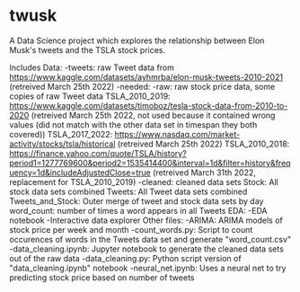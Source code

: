 # twusk
A Data Science project which explores the relationship between Elon Musk's tweets and the TSLA stock prices.

Includes
    Data:
        -tweets: raw Tweet data from https://www.kaggle.com/datasets/ayhmrba/elon-musk-tweets-2010-2021 (retreived March 25th 2022)
        -needed:
            -raw: raw stock price data, some copies of raw Tweet data
                TSLA_2010_2019: https://www.kaggle.com/datasets/timoboz/tesla-stock-data-from-2010-to-2020 (retreived March 25th 2022, not used because it contained wrong values (did not match with the other data set in timespan they both covered))
                TSLA_2017_2022: https://www.nasdaq.com/market-activity/stocks/tsla/historical (retreived March 25th 2022)
                TSLA_2010_2018: https://finance.yahoo.com/quote/TSLA/history?period1=1277769600&period2=1535414400&interval=1d&filter=history&frequency=1d&includeAdjustedClose=true (retreived March 31th 2022, replacement for TSLA_2010_2019)
            -cleaned: cleaned data sets
                Stock: All stock data sets combined
                Tweets: All Tweet data sets combined
                Tweets_and_Stock: Outer merge of tweet and stock data sets by day
                word_count: number of times a word appears in all Tweets
    EDA:
        -EDA notebook
        -Interactive data explorer
    Other files:
        -ARIMA: ARIMA models of stock price per week and month
        -count_words.py: Script to count occurences of words in the Tweets data set and generate "word_count.csv"
        -data_cleaning.ipynb: Jupyter notebook to generate the cleaned data sets out of the raw data
        -data_cleaning.py: Python script version of "data_cleaning.ipynb" notebook
        -neural_net.ipynb: Uses a neural net to try predicting stock price based on number of tweets